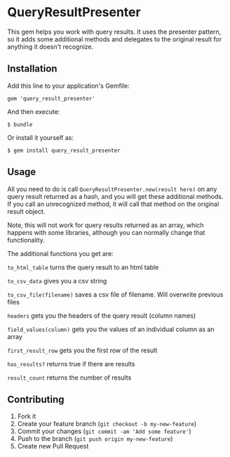 # QueryResultPresenter

This gem helps you work with query results. It uses the presenter
pattern, so it adds some additional methods and delegates to the
original result for anything it doesn't recognize.

## Installation

Add this line to your application's Gemfile:

    gem 'query_result_presenter'

And then execute:

    $ bundle

Or install it yourself as:

    $ gem install query_result_presenter

## Usage

All you need to do is call `QueryResultPresenter.new(result here)`
on any query result returned as a hash, and you will get these
additional methods. If you call an unrecognized method, it will 
call that method on the original result object.

Note, this will not work for query results
returned as an array, which happens with some libraries, although you
can normally change that functionality.

The additional functions you get are:

`to_html_table` turns the query result to an html table

`to_csv_data` gives you a csv string

`to_csv_file(filename)` saves a csv file of filename. Will overwrite
previous files

`headers` gets you the headers of the query result (column names)

`field_values(column)` gets you the values of an individual column as an
array

`first_result_row` gets you the first row of the result

`has_results?` returns true if there are results

`result_count` returns the number of results

## Contributing

1. Fork it
2. Create your feature branch (`git checkout -b my-new-feature`)
3. Commit your changes (`git commit -am 'Add some feature'`)
4. Push to the branch (`git push origin my-new-feature`)
5. Create new Pull Request
